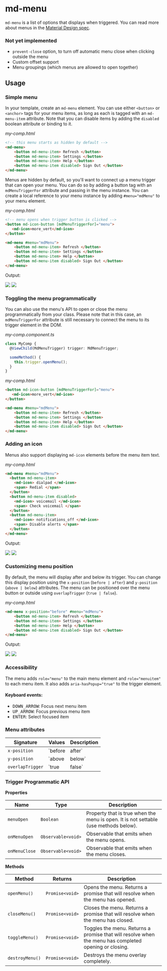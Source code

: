 # md-menu

`md-menu` is a list of options that displays when triggered.  You can read more about menus in the
[Material Design spec](https://material.google.com/components/menus.html).

### Not yet implemented

- `prevent-close` option, to turn off automatic menu close when clicking outside the menu
- Custom offset support
- Menu groupings (which menus are allowed to open together)

## Usage

### Simple menu

In your template, create an `md-menu` element. You can use either `<button>` or `<anchor>` tags for
your menu items, as long as each is tagged with an `md-menu-item` attribute. Note that you can
disable items by adding the `disabled` boolean attribute or binding to it.

*my-comp.html*
```html
<!-- this menu starts as hidden by default -->
<md-menu>
    <button md-menu-item> Refresh </button>
    <button md-menu-item> Settings </button>
    <button md-menu-item> Help </button>
    <button md-menu-item disabled> Sign Out </button>
</md-menu>
```

Menus are hidden by default, so you'll want to connect up a menu trigger that can open your menu.
You can do so by adding a button tag with an `mdMenuTriggerFor` attribute and passing in the menu
instance.  You can create a local reference to your menu instance by adding `#menu="mdMenu"` to
your menu element.

*my-comp.html*
```html
<!-- menu opens when trigger button is clicked -->
<button md-icon-button [mdMenuTriggerFor]="menu">
   <md-icon>more_vert</md-icon>
</button>

<md-menu #menu="mdMenu">
    <button md-menu-item> Refresh </button>
    <button md-menu-item> Settings </button>
    <button md-menu-item> Help </button>
    <button md-menu-item disabled> Sign Out </button>
</md-menu>
```

Output:

<img src="https://material.angularjs.org/material2_assets/menu/default_closed.png">
<img src="https://material.angularjs.org/material2_assets/menu/default_open.png">

### Toggling the menu programmatically

You can also use the menu's API to open or close the menu programmatically from your class. Please
note that in this case, an `mdMenuTriggerFor` attribute is still necessary to connect
the menu to its trigger element in the DOM.

*my-comp.component.ts*
```ts
class MyComp {
  @ViewChild(MdMenuTrigger) trigger: MdMenuTrigger;

  someMethod() {
    this.trigger.openMenu();
  }
}
```

*my-comp.html*
```html
<button md-icon-button [mdMenuTriggerFor]="menu">
   <md-icon>more_vert</md-icon>
</button>

<md-menu #menu="mdMenu">
    <button md-menu-item> Refresh </button>
    <button md-menu-item> Settings </button>
    <button md-menu-item> Help </button>
    <button md-menu-item disabled> Sign Out </button>
</md-menu>
```

### Adding an icon

Menus also support displaying `md-icon` elements before the menu item text.

*my-comp.html*
```html
<md-menu #menu="mdMenu">
  <button md-menu-item>
    <md-icon> dialpad </md-icon>
    <span> Redial </span>
  </button>
  <button md-menu-item disabled>
    <md-icon> voicemail </md-icon>
    <span> Check voicemail </span>
  </button>
  <button md-menu-item>
    <md-icon> notifications_off </md-icon>
    <span> Disable alerts </span>
  </button>
</md-menu>
```

Output:

<img src="https://material.angularjs.org/material2_assets/menu/icon_menu_closed.png">
<img src="https://material.angularjs.org/material2_assets/menu/icon_menu_open.png">


### Customizing menu position

By default, the menu will display after and below its trigger.  You can change this display position
using the `x-position` (`before | after`) and `y-position` (`above | below`) attributes. The menu
can be positioned over the menu button or outside using `overlapTrigger` (`true | false`).

*my-comp.html*
```html
<md-menu x-position="before" #menu="mdMenu">
    <button md-menu-item> Refresh </button>
    <button md-menu-item> Settings </button>
    <button md-menu-item> Help </button>
    <button md-menu-item disabled> Sign Out </button>
</md-menu>
```

Output:

<img src="https://material.angularjs.org/material2_assets/menu/before_closed.png">
<img src="https://material.angularjs.org/material2_assets/menu/before_open.png">

### Accessibility

The menu adds `role="menu"` to the main menu element and `role="menuitem"` to each menu item. It
also adds `aria-hasPopup="true"` to the trigger element.

#### Keyboard events:
- <kbd>DOWN_ARROW</kbd>: Focus next menu item
- <kbd>UP_ARROW</kbd>: Focus previous menu item
- <kbd>ENTER</kbd>: Select focused item

### Menu attributes

| Signature | Values | Description |
| --- | --- | --- |
| `x-position` | `before | after` | The horizontal position of the menu in relation to the trigger. Defaults to `after`. |
| `y-position` | `above | below` | The vertical position of the menu in relation to the trigger. Defaults to `below`. |
| `overlapTrigger` | `true | false` | Whether to have the menu show on top of the menu trigger or outside. Defaults to `true`. |

### Trigger Programmatic API

**Properties**

| Name | Type | Description |
| --- | --- | --- |
| `menuOpen` | `Boolean` | Property that is true when the menu is open. It is not settable (use methods below). |
| `onMenuOpen` | `Observable<void>` | Observable that emits when the menu opens. |
| `onMenuClose` | `Observable<void>` | Observable that emits when the menu closes. |

**Methods**

| Method | Returns | Description |
| --- | --- | --- |
| `openMenu()` | `Promise<void>` | Opens the menu. Returns a promise that will resolve when the menu has opened. |
| `closeMenu()` | `Promise<void>` | Closes the menu. Returns a promise that will resolve when the menu has closed. |
| `toggleMenu()` | `Promise<void>` | Toggles the menu. Returns a promise that will resolve when the menu has completed opening or closing. |
| `destroyMenu()` | `Promise<void>` | Destroys the menu overlay completely.


